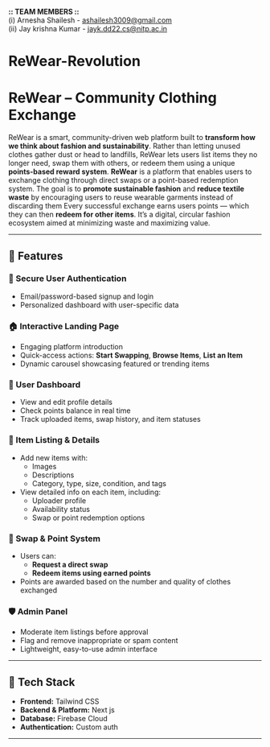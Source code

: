 **:: TEAM MEMBERS ::** <br>
(i) Arnesha Shailesh - ashailesh3009@gmail.com <br>
(ii) Jay krishna Kumar - jayk.dd22.cs@nitp.ac.in <br>

# ReWear-Revolution
<h1>ReWear – Community Clothing Exchange</h1>

ReWear is a smart, community-driven web platform built to **transform how we think about fashion and sustainability**. Rather than letting unused clothes gather dust or head to landfills, ReWear lets users list items they no longer need, swap them with others, or redeem them using a unique **points-based reward system**.
**ReWear** is a platform that enables users to exchange clothing through direct swaps or a point-based redemption system. The goal is to **promote sustainable fashion** and **reduce textile waste** by encouraging users to reuse wearable garments instead of discarding them
Every successful exchange earns users points — which they can then **redeem for other items**. It’s a digital, circular fashion ecosystem aimed at minimizing waste and maximizing value.

---

## 🌟 Features 

### 🔐 Secure User Authentication
- Email/password-based signup and login
- Personalized dashboard with user-specific data

### 🏠 Interactive Landing Page
- Engaging platform introduction
- Quick-access actions: **Start Swapping**, **Browse Items**, **List an Item**
- Dynamic carousel showcasing featured or trending items

### 👤 User Dashboard
- View and edit profile details
- Check points balance in real time
- Track uploaded items, swap history, and item statuses

### 👗 Item Listing & Details
- Add new items with:
  - Images
  - Descriptions
  - Category, type, size, condition, and tags
- View detailed info on each item, including:
  - Uploader profile
  - Availability status
  - Swap or point redemption options

### 🔄 Swap & Point System
- Users can:
  - **Request a direct swap**
  - **Redeem items using earned points**
- Points are awarded based on the number and quality of clothes exchanged

### 🛡️ Admin Panel
- Moderate item listings before approval
- Flag and remove inappropriate or spam content
- Lightweight, easy-to-use admin interface

---

## 🧰 Tech Stack

- **Frontend:** Tailwind CSS
- **Backend & Platform:** Next js
- **Database:** Firebase Cloud
- **Authentication:** Custom auth 

---



